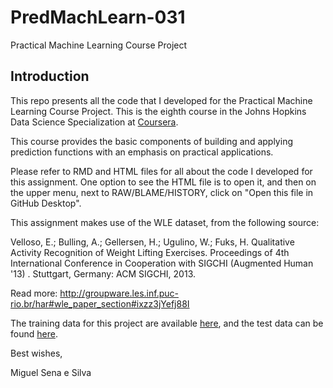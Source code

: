 # PredMachLearn-031
Practical Machine Learning Course Project

## Introduction

This repo presents all the code that I developed for the Practical Machine Learning Course Project. This is the eighth course in the Johns Hopkins Data Science Specialization at [Coursera](www.coursera.org).

This course provides the basic components of building and applying prediction functions with an emphasis on practical applications.

Please refer to RMD and HTML files for all about the code I developed for this assignment. One option to see the HTML file is to open it, and then on the upper menu, next to RAW/BLAME/HISTORY, click on "Open this file in GitHub Desktop".

This assignment makes use of the WLE dataset, from the following source:

Velloso, E.; Bulling, A.; Gellersen, H.; Ugulino, W.; Fuks, H. Qualitative Activity Recognition of Weight Lifting Exercises. Proceedings of 4th International Conference in Cooperation with SIGCHI (Augmented Human '13) . Stuttgart, Germany: ACM SIGCHI, 2013. 

Read more: http://groupware.les.inf.puc-rio.br/har#wle_paper_section#ixzz3jYefj88I

The training data for this project are available [here](https://d396qusza40orc.cloudfront.net/predmachlearn/pml-training.csv), and the test data can be found [here](https://d396qusza40orc.cloudfront.net/predmachlearn/pml-testing.csv).

Best wishes,

Miguel Sena e Silva


